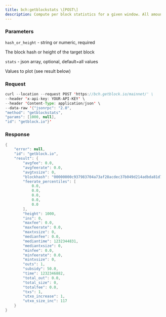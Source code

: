 ```yaml
---
title: bch:getblockstats \[POST\]
description: Compute per block statistics for a given window. All amounts are insatoshis.It wont work for some heights with pruning.
---
```


### Parameters


`hash_or_height` - string or numeric, required

The block hash or height of the target block

`stats` - json array, optional, default=all values

Values to plot (see result below)

### Request

``` java
curl --location --request POST 'https://bch.getblock.io/mainnet/' \
--header 'x-api-key: YOUR-API-KEY' \
--header 'Content-Type: application/json' \
--data-raw '{"jsonrpc": "2.0",
"method": "getblockstats",
"params": [1000, null],
"id": "getblock.io"}'
```

###  Response

``` java
{
    "error": null,
    "id": "getblock.io",
    "result": {
        "avgfee": 0.0,
        "avgfeerate": 0.0,
        "avgtxsize": 0,
        "blockhash": "00000000c937983704a73af28acdec37b049d214adbda81d7e2a3dd146f6ed09",
        "feerate_percentiles": [
            0.0,
            0.0,
            0.0,
            0.0,
            0.0
        ],
        "height": 1000,
        "ins": 0,
        "maxfee": 0.0,
        "maxfeerate": 0.0,
        "maxtxsize": 0,
        "medianfee": 0.0,
        "mediantime": 1232344831,
        "mediantxsize": 0,
        "minfee": 0.0,
        "minfeerate": 0.0,
        "mintxsize": 0,
        "outs": 1,
        "subsidy": 50.0,
        "time": 1232346882,
        "total_out": 0.0,
        "total_size": 0,
        "totalfee": 0.0,
        "txs": 1,
        "utxo_increase": 1,
        "utxo_size_inc": 117
    }
}
```

